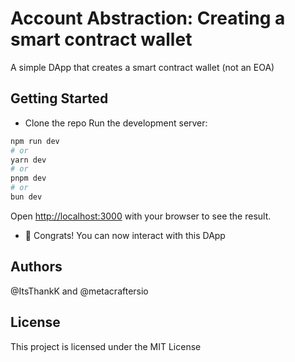 # Account Abstraction: Creating a smart contract wallet

A simple DApp that creates a smart contract wallet (not an EOA) 

## Getting Started
- Clone the repo
Run the development server:

```bash
npm run dev
# or
yarn dev
# or
pnpm dev
# or
bun dev
```

Open [http://localhost:3000](http://localhost:3000) with your browser to see the result.

- 🎉 Congrats! You can now interact with this DApp
  
## Authors
@ItsThankK and @metacraftersio

## License
This project is licensed under the MIT License

